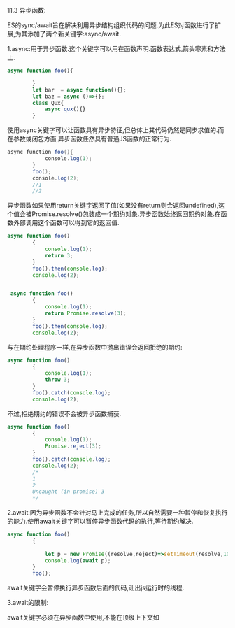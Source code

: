 11.3 异步函数:

ES的sync/await旨在解决利用异步结构组织代码的问题.为此ES对函数进行了扩展,为其添加了两个新关键字:async/await.

1.async:用于异步函数.这个关键字可以用在函数声明.函数表达式,箭头寒素和方法上.

```javascript
async function foo(){

        }
        let bar  = async function(){};
        let baz = async ()=>{};
        class Qux{
            async qux(){}
        }
```

使用async关键字可以让函数具有异步特征,但总体上其代码仍然是同步求值的.而在参数或闭包方面,异步函数任然具有普通JS函数的正常行为.

```java
async function foo(){
            console.log(1);
        }
        foo();
        console.log(2);
        //1
        //2
```

异步函数如果使用return关键字返回了值(如果没有return则会返回undefined),这个值会被Promise.resolve()包装成一个期约对象.异步函数始终返回期约对象.在函数外部调用这个函数可以得到它的返回值.

```javascript
async function foo()
        {
            console.log(1);
            return 3;
        }
        foo().then(console.log);
        console.log(2);


 async function foo()
        {
            console.log(1);
            return Promise.resolve(3);
        }
        foo().then(console.log);
        console.log(2);
```

与在期约处理程序一样,在异步函数中抛出错误会返回拒绝的期约:

```javascript
async function foo()
        {
            console.log(1);
            throw 3;
        }
        foo().catch(console.log);
        console.log(2);
```

不过,拒绝期约的错误不会被异步函数捕获.

```javascript
async function foo()
        {
            console.log(1);
            Promise.reject(3);
        }
        foo().catch(console.log);
        console.log(2);
        /*
        1
        2
        Uncaught (in promise) 3
        */
```

2.await:因为异步函数不会针对马上完成的任务,所以自然需要一种暂停和恢复执行的能力.使用await关键字可以暂停异步函数代码的执行,等待期约解决.

```javascript
async function foo()
        {
            
            let p = new Promise((resolve,reject)=>setTimeout(resolve,1000,3));
            console.log(await p);
        }
        foo();
```

await关键字会暂停执行异步函数后面的代码,让出js运行时的线程.

3.await的限制:

await关键字必须在异步函数中使用,不能在顶级上下文如<script>标签或模块中使用.不过,定义并立即调用异步函数是没问题的.

```js
(async function(){
            console.log(await Promise.resolve(3));
        })();
```

异步函数的特质不会扩展到嵌套函数.因此,await关键字也只能直接出现在异步函数的定义中.

11.3.2 停止和恢复执行:

JS运行时在碰到await关键字时,会记录在哪里暂停执行.等到awiat右边的值可用了,js运行时会向队列中推送一个任务,这个任务会恢复异步函数的执行.因此,即使await后面跟着一个立即可用的值,函数的其余部分也会被异步求值.

```java
async function foo()
        {
            console.log(2);
            await null;
            console.log(4);
        }
        console.log(1);
        foo();
        console.log(3);
```

11.3.3异步函数策略:

实现sleep;

```js
async function sleep(delay)
        {
            return new Promise((reolve,reject)=> setTimeout(reolve,delay));
        }
        async function foo()
        {
            const t0 = Date.now();
            await sleep(1500);
            console.log(Date.now() - t0);
        }
        foo();
```

